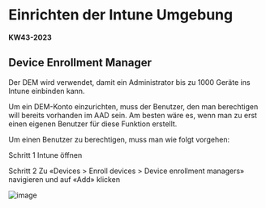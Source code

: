 # Einrichten der Intune Umgebung 

**KW43-2023**

## Device Enrollment Manager

Der DEM wird verwendet, damit ein Administrator bis zu 1000 Geräte ins Intune einbinden kann.

Um ein DEM-Konto einzurichten, muss der Benutzer, den man berechtigen will bereits vorhanden im AAD sein. Am besten wäre es, wenn man zu erst einen eigenen Benutzer für diese Funktion erstellt.

Um einen Benutzer zu berechtigen, muss man wie folgt vorgehen:

Schritt 1 Intune öffnen

Schritt 2 Zu «Devices > Enroll devices > Device enrollment managers» navigieren und auf «Add» klicken

![image](https://github.com/banointan/myitjournal/assets/117153686/91c0e1b3-2983-4b7e-b05f-80086825b0ea)
